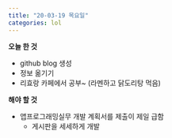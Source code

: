 ```yaml
---
title: "20-03-19 목요일"
categories: lol
---
```


**오늘 한 것**


- github blog 생성
- 정보 옮기기
- 리효랑 카페에서 공부~ (라멘하고 닭도리탕 먹음)


**해야 할 것**


- 앱프로그래밍실무 개발 계획서를 제출이 제일 급함
  - 게시판을 세세하게 개발


[jekyll-docs]: https://jekyllrb.com/docs/home
[jekyll-gh]:   https://github.com/jekyll/jekyll
[jekyll-talk]: https://talk.jekyllrb.com/
